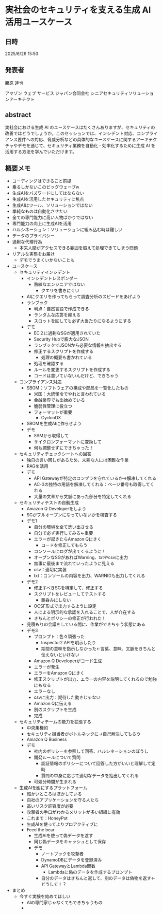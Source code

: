 # 実社会のセキュリティを支える生成 AI 活用ユースケース

## 日時
2025/6/26 15:50

## 発表者
勝原 達也

アマゾン ウェブ サービス ジャパン合同会社
シニアセキュリティソリューションアーキテクト

## abstract
実社会における生成 AI のユースケースはたくさんありますが、セキュリティの改善ではどうでしょうか。このセッションでは、インシデント対応、コンプライアンス要件への対応、脅威分析などの具体的なユースケースに関するアーキテクチャやデモを通じて、セキュリティ業務を自動化・効率化するために生成 AI を活用する方法を学んでいただけます。

## 概要メモ
- コーディングはできること前提
- 乗るしかないこのビッグウェーブw
- 生成AIをバズワードにしてはならない
- 生成AIを活用したセキュリティに焦点
- 生成AIはツール、ソリューションではない
- 単純なものは自動化させたい
- 全ての専門能力に高い人物ばかりではない
- 専門能力の向上に生成AIを活用
- ハルシネーション：ソリューションに組み込む時は難しい
- データのプライバシー
- 過剰な代理行為
  - 本来人間がアクセスできる範囲を超えて処理できてしまう問題
- リアルな実態をお届け
  - デモでうまくいかないことも
- ユースケース
  - セキュリティインシデント
    - インシデントレスポンダー
      - 熟練なエンジニアではない
        - クエリを書きにくい
    - AIにクエリを作ってもらって調査分析のスピードをあげよう
    - ランブック
      - 利点：自然言語で作成できる
      - ランダムな応答を抑える
      - スロットを回しても必ず大当たりになるようにする
    - デモ
      - EC２に過剰なSGが適用されていた
      - Security Hubで膨大なJSON
      - ランブックでJSONから必要な情報を抽出する
      - 修正するスクリプトを作成する
        - 処理の概要も書かれている
      - 処理を確認する
      - ルールを変更するスクリプトを作成する
      - コードは書いていないんだけど、できちゃう
  - コンプライアンス対応
    - SBOM：ソフトウェアの構成や部品を一覧化したもの
      - 米国：大統領令でやれと言われている
      - 金融業界でも出始めている
      - 脆弱性管理に役立つ
      - フォーマットが重要
        - CyclonDX
    - SBOMを生成AIに作らせよう
    - デモ
      - SSMから取得して
      - サイクロンフォーマットに変換して
      - 何も調整せずにできちゃった！
  - セキュリティチェックシートへの回答
    - 独自の言い回しがあるため、未熟な人には困難な作業
    - RAGを活用
    - デモ
      - API Gatewayが特定のコンプラを守れているか→解凍してくれる
      - AC-3の独特の用語を解凍してくれる：ページ番号も取得してくれる
      - 大量の文章から文脈にあった部分を特定してくれる
  - セキュリティテストの自動生成
    - Amazon Q Developerをしよう
    - SGがフルオープンになっていないかを検査する
    - デモ1
      - 自分の環境を全て洗い出させる
      - 自分で必ず実行してみる←重要
      - エラーが起きたらAmazon Qにきく
        - コードを修正してもらう
      - コンソールにログが出てくるように！
      - オープンなSGがあればWarning、txtやcsvに出力
      - 無事に最後まで流れていったように見える
      - csv：適切に実装
      - txt：コンソールの内容を出力、WARNIGも出力してくれる
    - デモ2
      - 修正すべきSGを特定して、修正する
      - スクリプトをレビューしてテストする
        - 鵜呑みにしない
      - OCSF形式で出力するように設定
      - 人による明示的な承認を入れることで、人が介在する
      - きちんとポリシーの修正が行われた！
    - 見積もりの会議をしている間に、作業ができちゃう状態にある
    - デモ3
      - プロンプト：色々頑張った
        - Inspector2 APIを明示したり
        - 期間の意味を指示しなかった←言葉、意味、文脈をきちんと伝えないといけない
      - Amazon Q Developerがコード生成
      - エラーが発生
      - エラーをAmazon Qにきく
      - 修正スクリプトが出力、エラーの内容を説明してくれるので勉強にもなる
      - エラーなし
      - csvに出力：期待した動きじゃない
      - Amazon Qに伝える
      - 別のスクリプトを生成
      - 完成
  - セキュリティチームの能力を拡張する
    - 中央集権的
    - セキュリティ担当者がボトルネックに→自己解決してもらう
    - Amazon Q Business
    - デモ
      - 社内のポリシーを参照して回答、ハルシネーションのぼうし
      - 開発ルールについて質問
        - 認証情報のポリシーについて回答した方がいいと理解して定時
        - 質問の中身に応じて適切なデータを抽出してくれる
      - 可処分時間が生まれる
  - 生成AIを囮にするプラットフォーム
    - 細かいところはぼかしている
    - 自社のアプリケーションを守る人たち
    - 高いリスク許容度が必要
    - 攻撃者の手口がわかるメリットが多い組織に有効
    - これまで：HoneyPot
    - 生成AIを使ってよりプロアクティブに
    - Feed the bear
      - 生成AIを使って偽データを渡す
      - 同じ偽データをキャッシュとして保存
      - デモ
        - ノートブックを攻撃者
        - DynamoDBにデータを登録済み
        - API GatewayとLambda関数
          - Lambdaに偽のデータを作成するプロンプト
        - 自分のデータはきちんと返して、別のデータは偽物を返す←どうして！？
- まとめ
  - 今すぐ実験を始めてほしい
    - AIの専門家じゃなくてもできちゃうもの
    - 